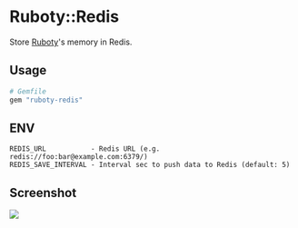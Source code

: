 # Ruboty::Redis
Store [Ruboty](https://github.com/r7kamura/ruboty/)'s memory in Redis.

## Usage
```ruby
# Gemfile
gem "ruboty-redis"
```

## ENV
```
REDIS_URL           - Redis URL (e.g. redis://foo:bar@example.com:6379/)
REDIS_SAVE_INTERVAL - Interval sec to push data to Redis (default: 5)
```

## Screenshot
![](https://raw.githubusercontent.com/r7kamura/ruboty-redis/master/images/screenshot.png)
